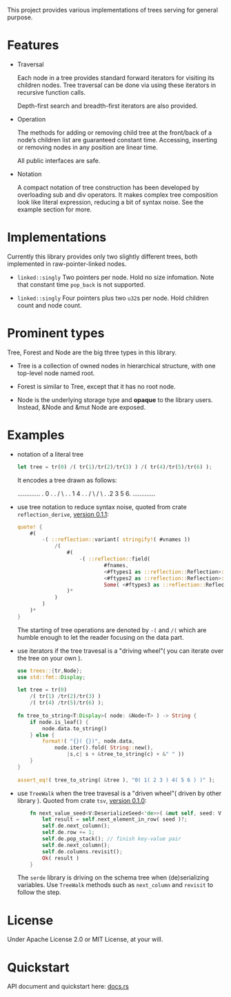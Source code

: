 This project provides various implementations of trees serving for general purpose. 

# Features

- Traversal

  Each node in a tree provides standard forward iterators for visiting its children nodes. Tree traversal can be done via using these iterators in recursive function calls.

  Depth-first search and breadth-first iterators are also provided.


- Operation

  The methods for adding or removing child tree at the front/back of a node’s children list are guaranteed constant time. Accessing, inserting or removing nodes in any position are linear time.

  All public interfaces are safe.


- Notation

  A compact notation of tree construction has been developed by overloading sub and div operators. It makes complex tree composition look like literal expression, reducing a bit of syntax noise. See the example section for more.

# Implementations

Currently this library provides only two slightly different trees, both implemented in raw-pointer-linked nodes.

- `linked::singly`
  Two pointers per node. Hold no size infomation. Note that constant time `pop_back` is not supported.

- `linked::singly`
  Four pointers plus two `u32`s per node. Hold children count and node count.

# Prominent types

Tree, Forest and Node are the big three types in this library. 

- Tree is a collection of owned nodes in hierarchical structure, with one top-level node named root.

- Forest is similar to Tree, except that it has no root node.

- Node is the underlying storage type and **opaque** to the library users. Instead, &Node and &mut Node are exposed.

# Examples

- notation of a literal tree

  ```rust
  let tree = tr(0) /( tr(1)/tr(2)/tr(3) ) /( tr(4)/tr(5)/tr(6) );
  ```
  
  It encodes a tree drawn as follows:
  
  .............
  .     0     .
  .   /   \   .
  .  1     4  .
  . / \   / \ .
  .2   3 5   6.
  .............

- use tree notation to reduce syntax noise, quoted from crate `reflection_derive`, [version 0.1.1](https://github.com/oooutlk/reflection/blob/master/reflection_derive/src/lib.rs#L202):

  ```rust
  quote! {
      #(
          -( ::reflection::variant( stringify!( #vnames ))
              /(
                  #(
                      -( ::reflection::field(
                              #fnames,
                              <#ftypes1 as ::reflection::Reflection>::ty(),
                              <#ftypes2 as ::reflection::Reflection>::name(),
                              Some( <#ftypes3 as ::reflection::Reflection>::members )))
                  )*
              )
          )
      )*
  }
  ```

  The starting of tree operations are denoted by `-(` and `/(` which are humble enough to let the reader focusing on the data part.

- use iterators if the tree travesal is a "driving wheel"( you can iterate over the tree on your own ).

  ```rust
  use trees::{tr,Node};
  use std::fmt::Display;
                                                                   
  let tree = tr(0)
      /( tr(1) /tr(2)/tr(3) )
      /( tr(4) /tr(5)/tr(6) );
                                                                   
  fn tree_to_string<T:Display>( node: &Node<T> ) -> String {
      if node.is_leaf() {
          node.data.to_string()
      } else {
          format!( "{}( {})", node.data, 
              node.iter().fold( String::new(),
                  |s,c| s + &tree_to_string(c) + &" " ))
      }
  }
                                                                   
  assert_eq!( tree_to_string( &tree ), "0( 1( 2 3 ) 4( 5 6 ) )" );
  ```

- use `TreeWalk` when the tree travesal is a "driven wheel"( driven by other library ). Quoted from crate `tsv`, [version 0.1.0](https://github.com/oooutlk/tsv/blob/master/src/de.rs#L542):

  ```rust
      fn next_value_seed<V:DeserializeSeed<'de>>( &mut self, seed: V ) -> Result<V::Value> {
          let result = self.next_element_in_row( seed )?;
          self.de.next_column();
          self.de.row += 1;
          self.de.pop_stack(); // finish key-value pair
          self.de.next_column();
          self.de.columns.revisit();
          Ok( result )
      }
  ```
  The `serde` library is driving on the schema tree when (de)serializing variables. Use `TreeWalk` methods such as `next_column` and `revisit` to follow the step.

# License

Under Apache License 2.0 or MIT License, at your will.

# Quickstart

API document and quickstart here: [docs.rs]( https://docs.rs/trees/ )
